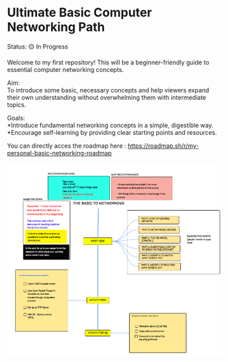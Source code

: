 # Ultimate Basic Computer Networking Path

Status: 🟡 In Progress

Welcome to my first repository! This will be a beginner-friendly guide to essential computer networking concepts. 

Aim:  
To introduce some basic, necessary concepts and help viewers expand their own understanding without overwhelming them with intermediate topics.

Goals:  
*Introduce fundamental networking concepts in a simple, digestible way.  
*Encourage self-learning by providing clear starting points and resources.

You can directly acces the roadmap here : https://roadmap.sh/r/my-personal-basic-networking-roadmap

![Network Roadmap](img/Roadmap.png)
